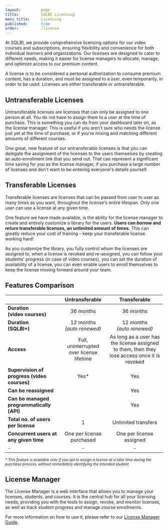 ```yaml
---
layout:         page
title:          SQLBI Licensing
menu_title:     Licensing
published:      true
order:          /license
---
```


At SQLBI, we provide comprehensive licensing options for our video courses and subscriptions, ensuring flexibility and convenience for both individual learners and organizations. Our licenses are designed to cater to different needs, making it easier for license managers to allocate, manage, and optimize access to our premium content.

A license is to be considered a personal authorization to consume premium content, has a duration, and must be assigned to a user, even temporarily, in order to be used. Licenses are either transferable or untransferable.

## Untransferable Licenses
Untransferable licenses are licenses that can only be assigned to one person at all. You do not have to assign them to a user at the time of purchase. This is something you can do from your dashboard later on, as the license manager. This is useful if you aren't sure who needs the license just yet at the time of purchase, or if you're mixing and matching different amounts of different courses.

One great, new feature of our untransferable licenses is that you can delegate the assignment of the licenses to the users themselves by creating an auto-enrollment link that you send out. That can represent a significant time saving for you as the license manager, if you purchase a large number of licenses and don't want to be entering everyone's details yourself.


## Transferable Licenses
Transferable licenses are licenses that can be passed from user to user as many times as you want, throughout the license's entire lifespan. Only one user can use a license at any given time.

One feature we have made available, is the ability for the license manager to create and entirely customize a library for the users. **Users can *borrow* and *return* transferable licenses, an unlimited amount of times.** This can greatly reduce your cost of training – keep your transferable license working hard!

As you customize the library, you fully control whom the licenses are assigned to, when a license is revoked and re-assigned, you can follow your students' progress (in case of video courses), you can set the duration of availability of a license, you can even enable users to enroll themselves to keep the license moving forward around your team.



## Features Comparison

|  | Untransferable | Transferable |
|---|:---:|:---:|
| **Duration<br>(video courses)** | 36 months | 36 months |
| **Duration<br>(SQLBI+)** | 12 months<br>*(auto renewed)* | 12 months<br>*(auto renewed)* |
| **Access** | Full, uninterrupted over license lifetime | As long as a user has the license assigned to them, then they lose access once it is revoked |
| **Supervision of progress (video courses)** | Yes\* | Yes |
| **Can be reassigned** | | Yes |
| **Can be managed programmatically (API)** | | Yes |
| **Total no. of users per license**| 1 | Unlimited transfers |
| **Concurrent users at any given time** | One per license purchased|One per license assigned |
|-|-|-|

<small>*\* This feature is available only if you opt to assign a license at a later time during the purchase process, without immediately identifying the intended student.*</small>

## License Manager

The License Manager is a web interface that allows you to manage your licenses, students, and courses. It is the central hub for all your licensing needs, providing you with the tools to assign, revoke, and monitor licenses, as well as track student progress and manage course enrollments.

For more information on how to use it, please refer to our [License Manager Guide](license-manager).
